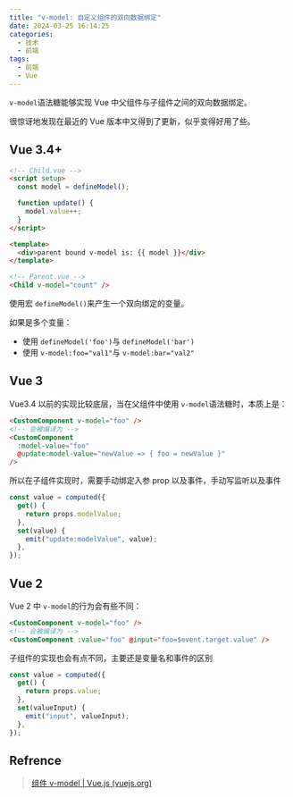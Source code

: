 ```yaml
---
title: "v-model: 自定义组件的双向数据绑定"
date: 2024-03-25 16:14:25
categories:
  - 技术
  - 前端
tags:
  - 前端
  - Vue
---
```


`v-model`语法糖能够实现 Vue 中父组件与子组件之间的双向数据绑定。

很惊讶地发现在最近的 Vue 版本中又得到了更新，似乎变得好用了些。

## Vue 3.4+

```html
<!-- Child.vue -->
<script setup>
  const model = defineModel();

  function update() {
    model.value++;
  }
</script>

<template>
  <div>parent bound v-model is: {{ model }}</div>
</template>
```

```html
<!-- Parent.vue -->
<Child v-model="count" />
```

使用宏 `defineModel()`来产生一个双向绑定的变量。

如果是多个变量：

- 使用 `defineModel('foo')`与 `defineModel('bar')`
- 使用 `v-model:foo="val1"`与 `v-model:bar="val2"`

<!--more-->

## Vue 3

Vue3.4 以前的实现比较底层，当在父组件中使用 `v-model`语法糖时，本质上是：

```html
<CustomComponent v-model="foo" />
<!-- 会被编译为 -->
<CustomComponent
  :model-value="foo"
  @update:model-value="newValue => { foo = newValue }"
/>
```

所以在子组件实现时，需要手动绑定入参 prop 以及事件，手动写监听以及事件

```js
const value = computed({
  get() {
    return props.modelValue;
  },
  set(value) {
    emit("update:modelValue", value);
  },
});
```

## Vue 2

Vue 2 中 `v-model`的行为会有些不同：

```html
<CustomComponent v-model="foo" />
<!-- 会被编译为 -->
<CustomComponent :value="foo" @input="foo=$event.target.value" />
```

子组件的实现也会有点不同，主要还是变量名和事件的区别

```js
const value = computed({
  get() {
    return props.value;
  },
  set(valueInput) {
    emit("input", valueInput);
  },
});
```

## Refrence

> [组件 v-model | Vue.js (vuejs.org)](https://cn.vuejs.org/guide/components/v-model.html)
